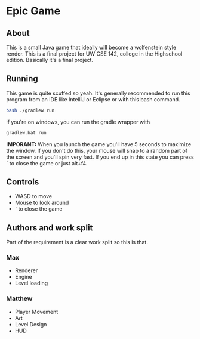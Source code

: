 # Epic Game

## About
This is a small Java game that ideally will become a wolfenstein style render.
This is a final project for UW CSE 142, college in the Highschool edition. Basically it's a final project.

## Running
This game is quite scuffed so yeah.
It's generally recommended to run this program from an IDE like IntelliJ or Eclipse or with this bash command.
```bash
bash ./gradlew run
```
if you're on windows, you can run the gradle wrapper with
```bash
gradlew.bat run
```

**IMPORANT:** When you launch the game you'll have 5 seconds to maximize the window. If you don't do this, your mouse will snap to a random part of the screen and you'll spin very fast. If you end up in this state you can press \` to close the game or just alt+f4.

## Controls
- WASD to move
- Mouse to look around
- \` to close the game



## Authors and work split
Part of the requirement is a clear work split so this is that. 

### Max
- Renderer
- Engine
- Level loading

### Matthew
- Player Movement
- Art
- Level Design
- HUD
